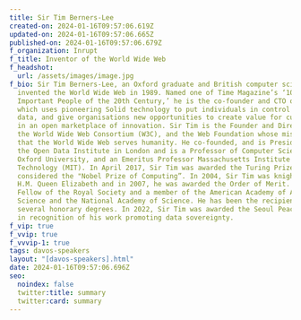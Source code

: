 ```yaml
---
title: Sir Tim Berners-Lee
created-on: 2024-01-16T09:57:06.619Z
updated-on: 2024-01-16T09:57:06.665Z
published-on: 2024-01-16T09:57:06.679Z
f_organization: Inrupt
f_title: Inventor of the World Wide Web
f_headshot:
  url: /assets/images/image.jpg
f_bio: Sir Tim Berners-Lee, an Oxford graduate and British computer scientist,
  invented the World Wide Web in 1989. Named one of Time Magazine’s ‘100 Most
  Important People of the 20th Century,’ he is the co-founder and CTO of Inrupt,
  which uses pioneering Solid technology to put individuals in control of their
  data, and give organisations new opportunities to create value for customers
  in an open marketplace of innovation. Sir Tim is the Founder and Director of
  the World Wide Web Consortium (W3C), and the Web Foundation whose mission is
  that the World Wide Web serves humanity. He co-founded, and is President of
  the Open Data Institute in London and is a Professor of Computer Science at
  Oxford University, and an Emeritus Professor Massachusetts Institute of
  Technology (MIT). In April 2017, Sir Tim was awarded the Turing Prize which is
  considered the "Nobel Prize of Computing”. In 2004, Sir Tim was knighted by
  H.M. Queen Elizabeth and in 2007, he was awarded the Order of Merit. He is a
  Fellow of the Royal Society and a member of the American Academy of Arts and
  Science and the National Academy of Science. He has been the recipient of
  several honorary degrees. In 2022, Sir Tim was awarded the Seoul Peace Prize
  in recognition of his work promoting data sovereignty.
f_vip: true
f_vvip: true
f_vvvip-1: true
tags: davos-speakers
layout: "[davos-speakers].html"
date: 2024-01-16T09:57:06.696Z
seo:
  noindex: false
  twitter:title: summary
  twitter:card: summary
---
```

